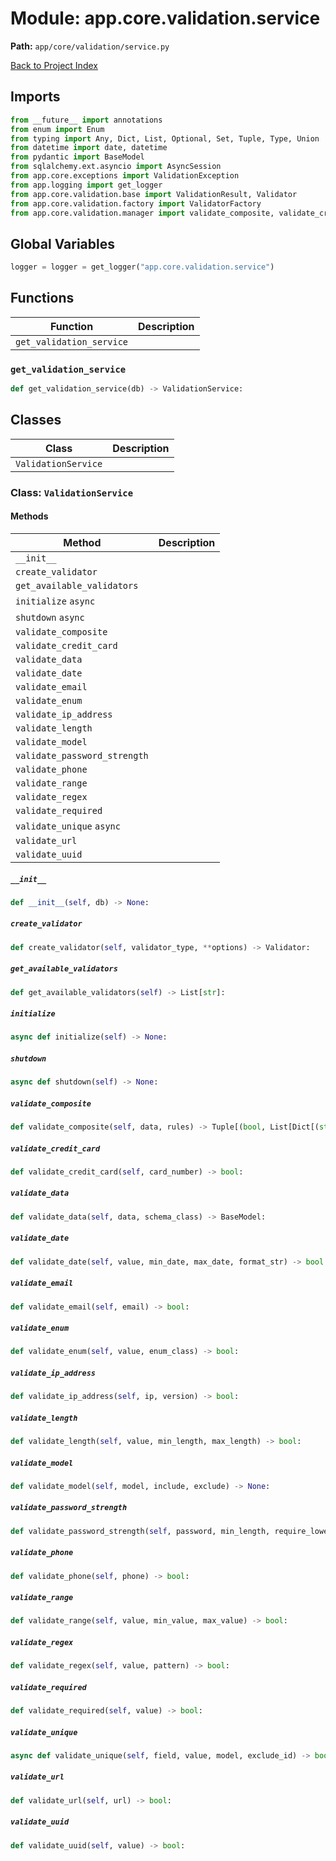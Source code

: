 # Module: app.core.validation.service

**Path:** `app/core/validation/service.py`

[Back to Project Index](../../../../index.md)

## Imports
```python
from __future__ import annotations
from enum import Enum
from typing import Any, Dict, List, Optional, Set, Tuple, Type, Union
from datetime import date, datetime
from pydantic import BaseModel
from sqlalchemy.ext.asyncio import AsyncSession
from app.core.exceptions import ValidationException
from app.logging import get_logger
from app.core.validation.base import ValidationResult, Validator
from app.core.validation.factory import ValidatorFactory
from app.core.validation.manager import validate_composite, validate_credit_card, validate_data, validate_date, validate_email, validate_enum, validate_ip_address, validate_length, validate_model, validate_password_strength, validate_phone, validate_range, validate_regex, validate_required, validate_unique, validate_url, validate_uuid
```

## Global Variables
```python
logger = logger = get_logger("app.core.validation.service")
```

## Functions

| Function | Description |
| --- | --- |
| `get_validation_service` |  |

### `get_validation_service`
```python
def get_validation_service(db) -> ValidationService:
```

## Classes

| Class | Description |
| --- | --- |
| `ValidationService` |  |

### Class: `ValidationService`

#### Methods

| Method | Description |
| --- | --- |
| `__init__` |  |
| `create_validator` |  |
| `get_available_validators` |  |
| `initialize` `async` |  |
| `shutdown` `async` |  |
| `validate_composite` |  |
| `validate_credit_card` |  |
| `validate_data` |  |
| `validate_date` |  |
| `validate_email` |  |
| `validate_enum` |  |
| `validate_ip_address` |  |
| `validate_length` |  |
| `validate_model` |  |
| `validate_password_strength` |  |
| `validate_phone` |  |
| `validate_range` |  |
| `validate_regex` |  |
| `validate_required` |  |
| `validate_unique` `async` |  |
| `validate_url` |  |
| `validate_uuid` |  |

##### `__init__`
```python
def __init__(self, db) -> None:
```

##### `create_validator`
```python
def create_validator(self, validator_type, **options) -> Validator:
```

##### `get_available_validators`
```python
def get_available_validators(self) -> List[str]:
```

##### `initialize`
```python
async def initialize(self) -> None:
```

##### `shutdown`
```python
async def shutdown(self) -> None:
```

##### `validate_composite`
```python
def validate_composite(self, data, rules) -> Tuple[(bool, List[Dict[(str, Any)]])]:
```

##### `validate_credit_card`
```python
def validate_credit_card(self, card_number) -> bool:
```

##### `validate_data`
```python
def validate_data(self, data, schema_class) -> BaseModel:
```

##### `validate_date`
```python
def validate_date(self, value, min_date, max_date, format_str) -> bool:
```

##### `validate_email`
```python
def validate_email(self, email) -> bool:
```

##### `validate_enum`
```python
def validate_enum(self, value, enum_class) -> bool:
```

##### `validate_ip_address`
```python
def validate_ip_address(self, ip, version) -> bool:
```

##### `validate_length`
```python
def validate_length(self, value, min_length, max_length) -> bool:
```

##### `validate_model`
```python
def validate_model(self, model, include, exclude) -> None:
```

##### `validate_password_strength`
```python
def validate_password_strength(self, password, min_length, require_lowercase, require_uppercase, require_digit, require_special) -> bool:
```

##### `validate_phone`
```python
def validate_phone(self, phone) -> bool:
```

##### `validate_range`
```python
def validate_range(self, value, min_value, max_value) -> bool:
```

##### `validate_regex`
```python
def validate_regex(self, value, pattern) -> bool:
```

##### `validate_required`
```python
def validate_required(self, value) -> bool:
```

##### `validate_unique`
```python
async def validate_unique(self, field, value, model, exclude_id) -> bool:
```

##### `validate_url`
```python
def validate_url(self, url) -> bool:
```

##### `validate_uuid`
```python
def validate_uuid(self, value) -> bool:
```
